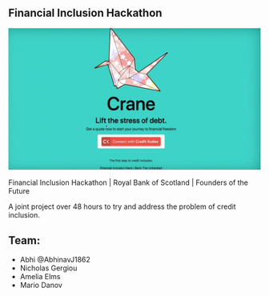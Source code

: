 ## Financial Inclusion Hackathon

![Crane](./gitfiles/crane.gif)

Financial Inclusion Hackathon | Royal Bank of Scotland | Founders of the Future 

A joint project over 48 hours to try and address the problem of credit inclusion.

## Team:
* Abhi @AbhinavJ1862
* Nicholas Gergiou
* Amelia Elms
* Mario Danov
